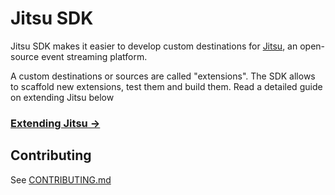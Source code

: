 # Jitsu SDK

Jitsu SDK makes it easier to develop custom destinations for [Jitsu](https://github.com/jitsucom/jitsu), an open-source 
event streaming platform.

A custom destinations or sources are called "extensions". The SDK allows to scaffold new extensions, test them and build them. Read
a detailed guide on extending Jitsu below

### [Extending Jitsu →](https://jitsu.com/docs/extending)


## Contributing

See [CONTRIBUTING.md](CONTRIBUTING.md)

